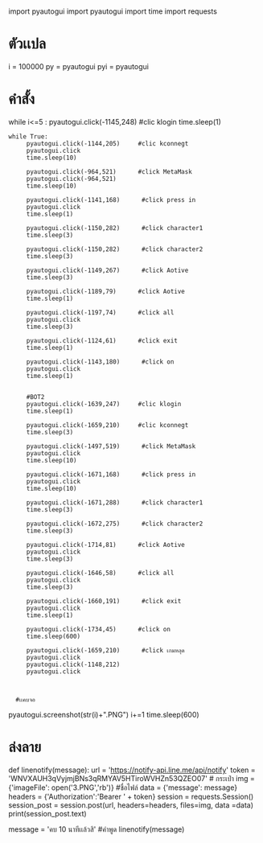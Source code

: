 #
import pyautogui
import pyautogui
import time
import requests

# ตัวเเปล
i = 100000
py = pyautogui
pyi = pyautogui


# คำสั้ง
while i<=5 :
    pyautogui.click(-1145,248)     #clic klogin
    time.sleep(1)

    while True:
         pyautogui.click(-1144,205)     #clic kconnegt
         pyautogui.click
         time.sleep(10)

         pyautogui.click(-964,521)      #click MetaMask
         pyautogui.click(-964,521)
         time.sleep(10)

         pyautogui.click(-1141,168)      #click press in
         pyautogui.click
         time.sleep(1)

         pyautogui.click(-1150,282)      #click character1
         time.sleep(3)

         pyautogui.click(-1150,282)      #click character2
         time.sleep(3)

         pyautogui.click(-1149,267)      #click Aotive
         time.sleep(3)

         pyautogui.click(-1189,79)      #click Aotive
         time.sleep(1)

         pyautogui.click(-1197,74)      #click all
         pyautogui.click
         time.sleep(3)

         pyautogui.click(-1124,61)      #click exit
         time.sleep(1)

         pyautogui.click(-1143,180)      #click on
         pyautogui.click
         time.sleep(1)

         
         #BOT2
         pyautogui.click(-1639,247)     #clic klogin
         time.sleep(1)
         
         pyautogui.click(-1659,210)     #clic kconnegt
         time.sleep(3)

         pyautogui.click(-1497,519)      #click MetaMask
         pyautogui.click   
         time.sleep(10)

         pyautogui.click(-1671,168)      #click press in
         pyautogui.click
         time.sleep(10)

         pyautogui.click(-1671,288)      #click character1
         time.sleep(3)

         pyautogui.click(-1672,275)      #click character2
         time.sleep(3)

         pyautogui.click(-1714,81)      #click Aotive
         pyautogui.click
         time.sleep(3)

         pyautogui.click(-1646,58)      #click all
         pyautogui.click
         time.sleep(3)
         
         pyautogui.click(-1660,191)      #click exit
         pyautogui.click
         time.sleep(1)

         pyautogui.click(-1734,45)      #click on
         time.sleep(600)
         
         pyautogui.click(-1659,210)      #click เกมหลุด
         pyautogui.click
         pyautogui.click(-1148,212) 
         pyautogui.click
      
      
      
      #เเคบจอ   
pyautogui.screenshot(str(i)+".PNG")
i+=1
time.sleep(600)
   # ล่งลาย
def linenotify(message):
  url = 'https://notify-api.line.me/api/notify'
  token = 'WNVXAUH3qVyjmjBNs3qRMYAV5HTiroWVHZn53QZEO07' # กระเป๋า
  img = {'imageFile': open('3.PNG','rb')} #ชื่อไฟล์
  data = {'message': message}
  headers = {'Authorization':'Bearer ' + token}
  session = requests.Session()
  session_post = session.post(url, headers=headers, files=img, data =data)
  print(session_post.text) 
  
message = 'คบ 10 นาทีเเล้วสิ' #คำพูด
linenotify(message)
